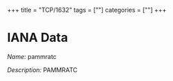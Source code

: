 +++
title = "TCP/1632"
tags = [""]
categories = [""]
+++

# IANA Data

_Name:_ pammratc

_Description:_ PAMMRATC

